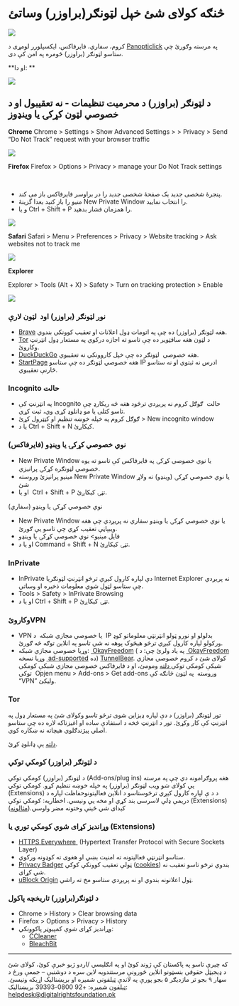 
# څنګه کولای شئ خپل لټونګر(براوزر) وساتئ
![](assets/HypuuurLynx.gif)

کروم، سفاري، فایرفاکس، ایکسپلورر
لومړی د [Panopticlick](https://panopticlick.eff.org) په مرسته وګورئ چې ستاسو لټونګر (براوزر) څومره په امن کې دی.

**او دا:
**

![](assets/cover_laptop_cam.gif)




## د لټونګر (براوزر) د محرمیت تنظیمات - نه تعقیبول او د خصوصي لټون کړکۍ یا وینډوز  

**Chrome** 
Chrome > Settings > Show Advanced Settings > > Privacy > Send “Do Not Track” request with your browser traffic

![](assets/chrome%20-%20do%20not%20track.gif)



**Firefox** 
Firefox > Options > Privacy > manage your Do Not Track settings

 
* پنجرۀ شخصی جدید یک صفحۀ شخصی جدید را در براوسر فایرفاکس باز می کند.
* منیو را باز کنید بعدا گزینۀ New Private Window را انتخاب نمایید.
* و یا Ctrl + Shift + P را همزمان فشار بدهید.


![](assets/Firefox%20-%20do%20not%20track.gif)


**Safari** 
Safari > Menu > Preferences > Privacy > Website tracking > Ask websites not to track me


![](assets/do-not-track-safari.jpg)


**Explorer** 

Explorer > Tools (Alt + X) > Safety > Turn on tracking protection > Enable

![](assets/explorer%20do%20not%20track.gif)





### نور لټونګر (براوزر) اود  لټون لارې

- [Brave](https://www.brave.com/) هغه لټونګر (براوزر) ده چې په اتومات ډول اعلانات او تعقیب کوونکي بندوي. 
- [Tor](https://www.torproject.org/) د لټون هغه سافټویر ده چې تاسو ته اجازه درکوي په مستعار ډول انټرنټ وکاروئ. 
- [DuckDuckGo](https://duckduckgo.com/about) هغه خصوصي  لټونګر ده چې خپل کاروونکي نه تعقیبوي. 
- [StartPage](https://www.startpage.com/) هغه خصوصي لټونګر ده چې ستاسو IP ادرس نه ثبتوي او نه ستاسو څارنې تعقیبوي. 

### Incognito حالت

- په انټرنټ کې Incognito حالت  ګوګل کروم نه پریږدي ترڅود هغه څه ریکارډ چې تاسو کتلی یا مو ډانلوډ کړی وي، ثبت کړي. 
- ګوګل کروم په خپله خوښه تنظیم او کڼټرول کړئ &gt; New incognito window 
-  یا د Ctrl + Shift + N کیکاږئ. 

### (نوي خصوصي کړکۍ یا وینډو (فایرفاکس 

- New Private Window یا نوي خصوصي کړکۍ په فایرفاکس کې تاسو ته یوه خصوصي لټونګره کړکۍ پرانیزي. 
- مینیو پرانیزئ وروسته New Private Window یا نوي خصوصي کړکۍ (وینډو) ته ولاړ شئ  
- او یا  Ctrl + Shift + P تڼۍ کیکاږئ. 

 (نوي خصوصي کړکۍ یا وینډو (سفاري

- New Private Window یا نوي خصوصي کړکۍ یا وینډو سفاري نه پریږدي چې هغه ویبپاڼې تعقیب کړي چې تاسو یې ګورئ. 
- فایل مینیو&gt; نوي خصوصي کړکۍ یا وینډو 
- او یا د Command + Shift + N تڼۍ کیکاږئ. 

### InPrivate

- InPrivate دې لپاره کارول کیږي ترڅو انټرنټ لټونګریا Internet Explorer نه پریږدي چې ستاسو لټول شوي معلومات ذخیره او وساتي. 
- Tools &gt; Safety &gt; InPrivate Browsing 
- او یا د Ctrl + Shift + P تڼۍ کیکاږئ. 

###  وکاروئVPN 

- VPN یا خصوصي مجازي شبکه  د  IP بدلولو او نورو ټولو انټرنټي معلوماتو کوډ ورکولو لپاره کارول کیږي ترڅو هیڅوک پوهه نه شي تاسو په انلاین توګه څه ګورئ. 
- وړیا خصوصي مجازي شبکه: [ OkayFreedom](http://www.okfreedom.com/en/) ( په یاد ولرئ چې: د [ OkayFreedom](http://www.okfreedom.com/en/) وړیا نسخه [ ad-supported](http://www.okfreedom.com/en/support#free) ده) [TunnelBear](https://www.tunnelbear.com/). کولای شئ د کروم خصوصي مجازي شبکې کومکي توکي[ دلته](https://chrome.google.com/webstore/search/VPN?_category=extensions) ومومئ، او د فایرفاکس خصوصي مجازي شبکې کومکي توکي  Opjen menu &gt; Add-ons &gt; Get add-ons وروسته  په لټون څانګه کې “VPN” ولیکئ. 

### Tor

تور لټونګر (براوزر) د دې لپاره ډیزاین شوی ترڅو تاسو وکولای شئ په مستعار ډول په انټرنټ کې کار وکړئ. تور د انټرنټ څخه د استفادې ساده او اغیزناکه لاره ده چې ستاسو اصلي پیژندګلوي هیچاته نه ښکاره کوي. 

[دلته](https://www.torproject.org/projects/torbrowser.html.en.) یې ډانلوډ کړئ.

### د لټونګر (براوزر) کومکي توکي

د لټونګر (براوزر) کومکي توکي (Add-ons/plug ins) هغه پروګرامونه دي چې په مرسته یې کولای شو ویب لټونګر (براوزر) په خپله خوښه تنظیم کړو. کومکي توکي (Extensions) د د ې لپاره کارول کیږي ترڅوستاسو د انلاین فعالیتونوحفاظت لپاره د دریمې ډلې لاسرسی بند کړي او مخه یې ونیسي. اخطاریه: کومکي توکي (Extensions) کیدای شي ځینې وختونه مضر واوسي.([مثالونه](http://www.makeuseof.com/tag/x-malicious-browser-extensions-help-hackers-target-victims/))

### وړاندیز کړای شوي کومکي توري یا (Extensions)

- [HTTPS Everywhere ](https://www.eff.org/https-everywhere) (Hypertext Transfer Protocol with Secure Sockets Layer) 
- ستاسو انټرنټي فعالیتونه ته امنیت بښي او هغوی ته کوډونه ورکوي. 
- [Privacy Badger](https://www.eff.org/privacybadger) ټولې تعقیب کوونکې کوکي ([cookies](https://en.wikipedia.org/wiki/HTTP_cookie)) بندوي ترڅو تاسو تعقیب نه شي کړای. 
- [uBlock Origin](https://www.ublock.org/) ټول اعلانونه بندوي او نه پریږدي ستاسو مخ ته راشي. 

### د لټونګر(براوزر) تاریخچه پاکول

- Chrome &gt; History &gt; Clear browsing data  
- Firefox &gt; Options &gt; Privacy &gt; History 
- وړاندیز کړای شوې کمپیوټر پاکوونکي:  
    - [CCleaner](http://www.piriform.com/ccleaner) 
    - [BleachBit](http://www.bleachbit.org/)



---
که چیرې تاسو په پاکستان کې ژوند کوئ او په انګلیسي /اردو ژبو خبرې کوئ، کولای شئ د ډیجیټل حقوقي بنسټونو انلاین ځورونې مرستندویه لاین سره د دوشنبې – جمعې ورځ د سهار ۹ بجو تر مازدیګر ۵ بجو پورې په لاندې ټیلفوني شمیره او بریښنالیک اړیکه ونیسئ.
ټیلفون شمیره: +92 0800-39393
بریښنالیک: helpdesk@digitalrightsfoundation.pk

